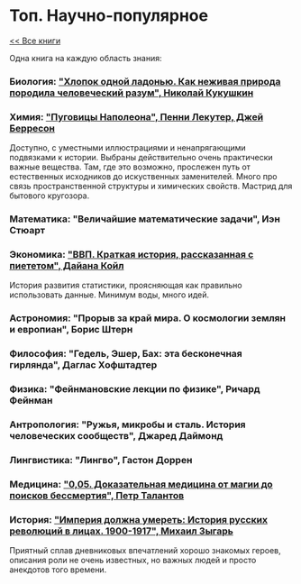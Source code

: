 # Топ. Научно-популярное

[<< Все книги](../README.md)

Одна книга на каждую область знания:

### **Биология:** ["Хлопок одной ладонью. Как неживая природа породила человеческий разум", Николай Кукушкин](reviews/2022_Kukushkin_Hlopok.md)

### **Химия:** ["Пуговицы Наполеона", Пенни Лекутер, Джей Берресон](reviews/2015_Lecuter_PugoviciNapoleona.md)

Доступно, с уместными иллюстрациями и ненапрягающими подвязками к истории. Выбраны действительно очень практически важные вещества. Там, где это возможно, прослежен путь от естественных исходников до искуственных заменителей. Много про связь пространственной структуры и химических свойств. Мастрид для бытового кругозора.

### **Математика:** "Величайшие математические задачи", Иэн Стюарт

### **Экономика:** ["ВВП. Краткая история, рассказанная с пиететом", Дайана Койл](reviews/2017_Coyle_GDP.md)

История развития статистики, проясняющая как правильно использовать данные. Минимум воды, много идей.

### **Астрономия:** "Прорыв за край мира. О космологии землян и европиан", Борис Штерн

### **Философия:** "Гедель, Эшер, Бах: эта бесконечная гирлянда", Даглас Хофштадтер

### **Физика:** "Фейнмановские лекции по физике", Ричард Фейнман 

### **Антропология:** "Ружья, микробы и сталь. История человеческих сообществ", Джаред Даймонд

### **Лингвистика:** "Лингво", Гастон Доррен

### **Медицина:** ["0,05. Доказательная медицина от магии до поисков бессмертия", Петр Талантов](reviews/2020_Talantov_005.md)

### **История:** ["Империя должна умереть: История русских революций в лицах. 1900-1917", Михаил Зыгарь](reviews/2020_Zygar_Empire1917.md)

Приятный сплав дневниковых впечатлений хорошо знакомых героев, описания роли не очень известных, но важных людей и просто анекдотов того времени.
